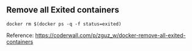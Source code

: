 ## Remove all Exited containers

`docker rm $(docker ps -q -f status=exited)`

Reference: https://coderwall.com/p/zguz_w/docker-remove-all-exited-containers
